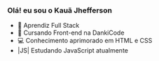 ###  Olá! eu sou o Kauã Jhefferson

- 🔭 Aprendiz Full Stack
- 🌱 Cursando Front-end na DankiCode
- 💻  Conhecimento aprimorado em HTML e CSS
- |JS| Estudando JavaScript atualmente

